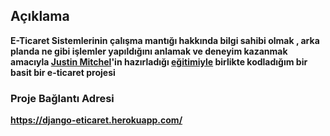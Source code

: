 ## Açıklama


**E-Ticaret Sistemlerinin çalışma mantığı hakkında bilgi sahibi olmak , arka planda ne gibi işlemler yapıldığını anlamak ve deneyim kazanmak amacıyla [Justin Mitchel](https://www.udemy.com/user/justinmitchel/)'in hazırladığı [eğitimiyle](https://www.udemy.com/course/python-ecommerce-build-a-django-ecommerce-web-application/) birlikte kodladığım bir  basit bir e-ticaret projesi**



### Proje Bağlantı Adresi

**https://django-eticaret.herokuapp.com/**
 